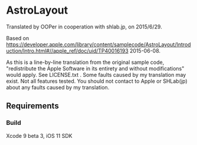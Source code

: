 # AstroLayout

Translated by OOPer in cooperation with shlab.jp, on 2015/6/29.

Based on
<https://developer.apple.com/library/content/samplecode/AstroLayout/Introduction/Intro.html#//apple_ref/doc/uid/TP40016193>
2015-06-08.

As this is a line-by-line translation from the original sample code, "redistribute the Apple Software in its entirety and without modifications" would apply. See LICENSE.txt .
Some faults caused by my translation may exist. Not all features tested.
You should not contact to Apple or SHLab(jp) about any faults caused by my translation.

## Requirements

### Build

Xcode 9 beta 3, iOS 11 SDK
